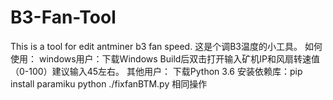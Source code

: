 # B3-Fan-Tool
This is a tool for edit antminer b3 fan speed.
这是个调B3温度的小工具。
如何使用：
windows用户：下载Windows Build后双击打开输入矿机IP和风扇转速值（0-100）建议输入45左右。
其他用户：
下载Python 3.6
安装依赖库：pip install paramiku
            python ./fixfanBTM.py
            相同操作

